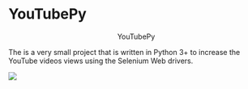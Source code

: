 # YouTubePy
<p> <center> YouTubePy </center></p> 
The is a very small project that is written in Python 3+ to increase the YouTube videos views using the Selenium Web drivers.

![](https://github.com/Maheshkrishna/YouTubePy/blob/master/images/download.png)
